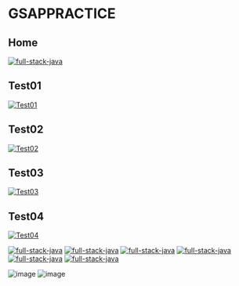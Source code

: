 # GSAPPRACTICE
## Home
<a href="https://gsaptests.vercel.app/"><img alt="full-stack-java"  src="https://github.com/user-attachments/assets/9d929be5-bf23-49d6-afd0-b9ffc3353ee5"/></a>
## Test01
<a href="https://gsaptests.vercel.app/Test01/index.html"><img alt="Test01"  src="https://github.com/user-attachments/assets/ddc9948f-1b29-4905-a749-7ab788f19395"/></a>
## Test02
<a href="https://gsaptests.vercel.app/Test02/index.html"><img alt="Test02"  src="https://github.com/user-attachments/assets/ddc9948f-1b29-4905-ab788f19395"/></a>
## Test03
<a href="https://gsaptests.vercel.app/Test03/index.html"><img alt="Test03"  src="https://github.com/user-attachments/assets/e3408ec4-4cfe-42bd-8a17-67d9b5f8217f"/></a>
## Test04
<a href="https://gsaptests.vercel.app/Test04/index.html"><img alt="Test04"  src="https://github.com/user-attachments/assets/018411cc-3988-4dd9-bc5d-52436d5469ed"/></a>

<a href="https://gsaptests.vercel.app/"><img alt="full-stack-java"  src="https://github.com/user-attachments/assets/9d929be5-bf23-49d6-afd0-b9ffc3353ee5"/></a>
<a href="https://gsaptests.vercel.app/"><img alt="full-stack-java"  src="https://github.com/user-attachments/assets/9d929be5-bf23-49d6-afd0-b9ffc3353ee5"/></a>
<a href="https://gsaptests.vercel.app/"><img alt="full-stack-java"  src="https://github.com/user-attachments/assets/9d929be5-bf23-49d6-afd0-b9ffc3353ee5"/></a>
<a href="https://gsaptests.vercel.app/"><img alt="full-stack-java"  src="https://github.com/user-attachments/assets/9d929be5-bf23-49d6-afd0-b9ffc3353ee5"/></a>
<a href="https://gsaptests.vercel.app/"><img alt="full-stack-java"  src="https://github.com/user-attachments/assets/9d929be5-bf23-49d6-afd0-b9ffc3353ee5"/></a>
<a href="https://gsaptests.vercel.app/"><img alt="full-stack-java"  src="https://github.com/user-attachments/assets/9d929be5-bf23-49d6-afd0-b9ffc3353ee5"/></a>




![image]()
![image]()
